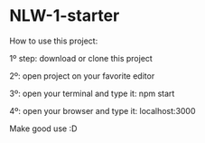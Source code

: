 # NLW-1-starter

How to use this project:

1º step: download or clone this project

2º: open project on your favorite editor

3º: open your terminal and type it: npm start

4º: open your browser and type it: localhost:3000


Make good use :D
